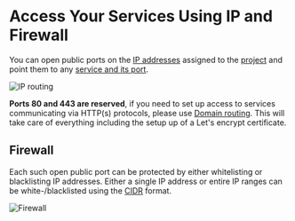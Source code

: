 # Access Your Services Using IP and Firewall

You can open public ports on the [IP addresses](/documentation/routing/unique-ipv4-ipv6-addresses.html) assigned to the [project](/documentation/overview/projects-and-services-structure.html#project) and point them to any [service and its port](/documentation/routing/routing-between-project-services.html).

![IP routing](/ip-routing.png "IP routing")

**Ports 80 and 443 are reserved**, if you need to set up access to services communicating via HTTP(s) protocols, please use [Domain routing](/documentation/routing/using-your-domain.html). This will take care of everything including the setup up of a Let's encrypt certificate.

## Firewall

Each such open public port can be protected by either whitelisting or blacklisting IP addresses. Either a single IP address or entire IP ranges can be white-/blacklisted using the [CIDR](https://en.wikipedia.org/wiki/Classless_Inter-Domain_Routing) format.

![Firewall](/firewall.png "Firewall")
